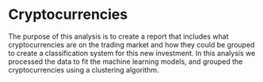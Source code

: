 # Cryptocurrencies

The purpose of this analysis is to create a report that includes what cryptocurrencies are on the trading market and how they could be grouped to create a classification system for this new investment. In this analysis we processed the data to fit the machine learning models, and grouped the cryptocurrencies using a clustering algorithm.
